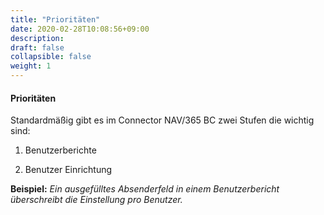 ```yaml
---
title: "Prioritäten"
date: 2020-02-28T10:08:56+09:00
description: 
draft: false
collapsible: false
weight: 1
---
```


#### Prioritäten

Standardmäßig gibt es im Connector NAV/365 BC zwei Stufen die wichtig sind:

1.  Benutzerberichte

2.  Benutzer Einrichtung

**Beispiel:** *Ein ausgefülltes Absenderfeld in einem Benutzerbericht überschreibt die Einstellung pro Benutzer.*